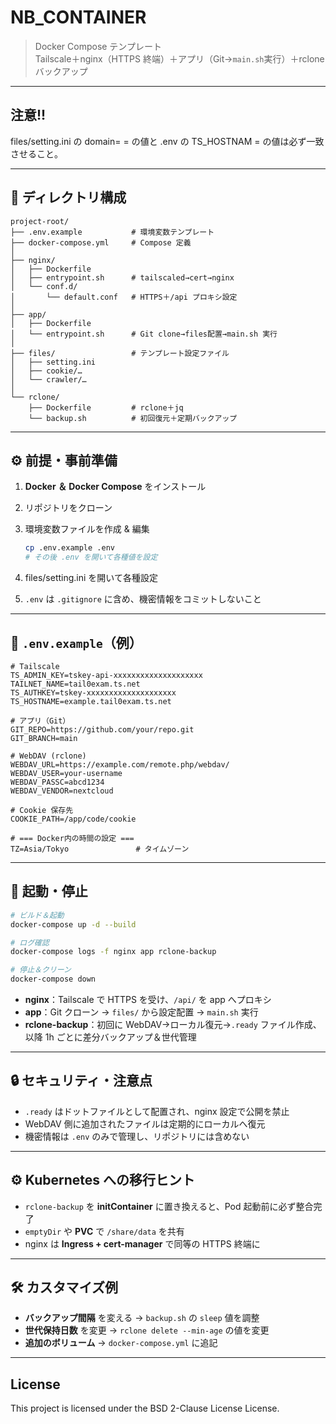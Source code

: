 # NB_CONTAINER

> Docker Compose テンプレート  
> Tailscale＋nginx（HTTPS 終端）＋アプリ（Git→`main.sh`実行）＋rcloneバックアップ  

---

## 注意!!
files/setting.ini の domain= = の値と .env の TS_HOSTNAM = の値は必ず一致させること。

---
## 📁 ディレクトリ構成

```text
project-root/
├── .env.example           # 環境変数テンプレート
├── docker-compose.yml     # Compose 定義
│
├── nginx/
│   ├── Dockerfile
│   ├── entrypoint.sh      # tailscaled→cert→nginx
│   └── conf.d/
│       └── default.conf   # HTTPS＋/api プロキシ設定
│
├── app/
│   ├── Dockerfile
│   └── entrypoint.sh      # Git clone→files配置→main.sh 実行
│
├── files/                 # テンプレート設定ファイル
│   ├── setting.ini
│   ├── cookie/…
│   └── crawler/…
│
└── rclone/
    ├── Dockerfile         # rclone＋jq
    └── backup.sh          # 初回復元＋定期バックアップ
````

---

## ⚙️ 前提・事前準備

1. **Docker ＆ Docker Compose** をインストール
2. リポジトリをクローン
3. 環境変数ファイルを作成 & 編集

   ```bash
   cp .env.example .env
   # その後 .env を開いて各種値を設定
   ```
4. files/setting.ini を開いて各種設定
5. `.env` は `.gitignore` に含め、機密情報をコミットしないこと

---

## 📝 `.env.example`（例）

```dotenv
# Tailscale
TS_ADMIN_KEY=tskey-api-xxxxxxxxxxxxxxxxxxxx
TAILNET_NAME=tail0exam.ts.net
TS_AUTHKEY=tskey-xxxxxxxxxxxxxxxxxxxx
TS_HOSTNAME=example.tail0exam.ts.net

# アプリ（Git）
GIT_REPO=https://github.com/your/repo.git
GIT_BRANCH=main

# WebDAV (rclone)
WEBDAV_URL=https://example.com/remote.php/webdav/
WEBDAV_USER=your-username
WEBDAV_PASSC=abcd1234
WEBDAV_VENDOR=nextcloud

# Cookie 保存先
COOKIE_PATH=/app/code/cookie

# === Docker内の時間の設定 ===
TZ=Asia/Tokyo               # タイムゾーン
```

---

## 🚀 起動・停止

```bash
# ビルド＆起動
docker-compose up -d --build

# ログ確認
docker-compose logs -f nginx app rclone-backup

# 停止＆クリーン
docker-compose down
```

* **nginx**：Tailscale で HTTPS を受け、`/api/` を app へプロキシ
* **app**：Git クローン → `files/` から設定配置 → `main.sh` 実行
* **rclone-backup**：初回に WebDAV→ローカル復元→`.ready` ファイル作成、
  以降 1h ごとに差分バックアップ＆世代管理

---

## 🔒 セキュリティ・注意点

* `.ready` はドットファイルとして配置され、nginx 設定で公開を禁止
* WebDAV 側に追加されたファイルは定期的にローカルへ復元
* 機密情報は `.env` のみで管理し、リポジトリには含めない

---

## ⚙️ Kubernetes への移行ヒント

* `rclone-backup` を **initContainer** に置き換えると、Pod 起動前に必ず整合完了
* `emptyDir` や **PVC** で `/share/data` を共有
* nginx は **Ingress + cert-manager** で同等の HTTPS 終端に

---

## 🛠️ カスタマイズ例

* **バックアップ間隔** を変える → `backup.sh` の `sleep` 値を調整
* **世代保持日数** を変更 → `rclone delete --min-age` の値を変更
* **追加のボリューム** → `docker-compose.yml` に追記

---

## License

This project is licensed under the BSD 2-Clause License License.